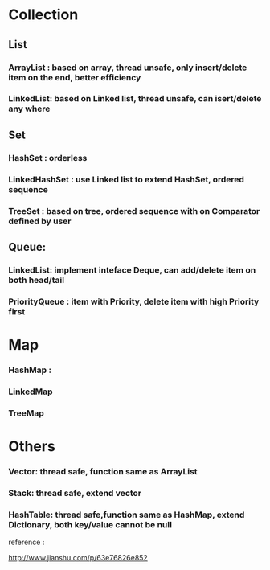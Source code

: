 

# Collection

## List

### ArrayList : based on array, thread unsafe, only insert/delete item on the end, better efficiency

### LinkedList: based on Linked list, thread unsafe, can isert/delete any where

## Set

### HashSet : orderless

### LinkedHashSet : use Linked list to extend HashSet, ordered sequence

### TreeSet : based on tree, ordered sequence with on Comparator defined by user

## Queue: 

### LinkedList: implement inteface Deque, can add/delete item on both head/tail

### PriorityQueue : item with Priority, delete item with high Priority first



# Map

### HashMap : 

### LinkedMap

### TreeMap


# Others

### Vector: thread safe, function same as ArrayList

### Stack: thread safe, extend vector

### HashTable: thread safe,function same as HashMap, extend Dictionary, both key/value cannot be null







reference :

http://www.jianshu.com/p/63e76826e852
